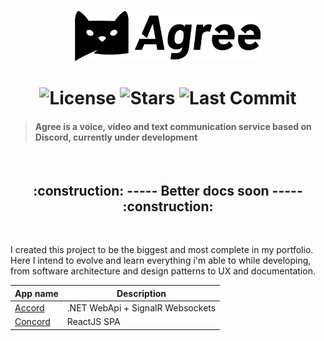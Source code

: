 <p align="center">
   <img src="./assets/agree.svg" alt="Agree Logo" width="300"/>
</p>

<h1 align="center">
  <img alt="License" src="https://img.shields.io/badge/license-MIT-191929?style=flat-square">
  <img alt="Stars" src="https://img.shields.io/github/stars/vassourita/agree?style=flat-square">
  <img alt="Last Commit" src="https://img.shields.io/github/last-commit/vassourita/agree?style=flat-square" />
</h1>

> #### Agree is a voice, video and text communication service based on Discord, currently under development

<br/>
<h2 align="center">
:construction: ----- Better docs soon ----- :construction:
</h2>
<br/>

I created this project to be the biggest and most complete in my portfolio. Here I intend to evolve and learn everything i'm able to while developing, from software architecture and design patterns to UX and documentation.

| App name                | Description                      |
| ----------------------- | -------------------------------- |
| [Accord](apps/accord)   | .NET WebApi + SignalR Websockets |
| [Concord](apps/concord) | ReactJS SPA                      |
